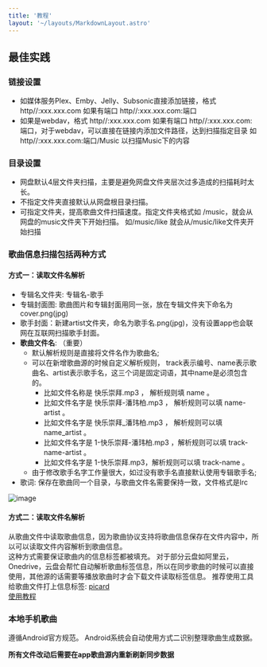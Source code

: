 ```yaml
---
title: '教程'
layout: '~/layouts/MarkdownLayout.astro'
---
```

## 最佳实践

### 链接设置

* 如媒体服务Plex、Emby、Jelly、Subsonic直接添加链接，格式 http//:xxx.xxx.com 如果有端口 http//:xxx.xxx.com:端口
* 如果是webdav，格式 http//:xxx.xxx.com 如果有端口 http//:xxx.xxx.com:端口，对于webdav，可以直接在链接内添加文件路径，达到扫描指定目录 如http//:xxx.xxx.com:端口/Music 以扫描Music下的内容

### 目录设置

* 网盘默认4层文件夹扫描，主要是避免网盘文件夹层次过多造成的扫描耗时太长。
* 不指定文件夹直接默认从网盘根目录扫描。
* 可指定文件夹，提高歌曲文件扫描速度。指定文件夹格式如 /music，就会从网盘的music文件夹下开始扫描。 如/music/like 就会从/music/like文件夹开始扫描

### 歌曲信息扫描包括两种方式

#### 方式一：读取文件名解析

* 专辑名文件夹: 专辑名-歌手  
* 专辑封面图: 歌曲图片和专辑封面用同一张，放在专辑文件夹下命名为cover.png(jpg)  
* 歌手封面：新建artist文件夹，命名为歌手名.png(jpg)，没有设置app也会联网在互联网扫描歌手封面。
* **歌曲文件名**: （重要）
  * 默认解析规则是直接将文件名作为歌曲名; 
  * 可以在新增歌曲源的时候自定义解析规则， track表示编号、name表示歌曲名、artist表示歌手名，这三个词是固定词语，其中name是必须包含的。
    * 比如文件名称是 快乐崇拜.mp3 ， 解析规则填  name  。
    * 比如文件名字是 快乐崇拜-潘玮柏.mp3 ， 解析规则可以填  name-artist 。
    * 比如文件名字是 快乐崇拜_潘玮柏.mp3 ， 解析规则可以填  name_artist 。
    * 比如文件名字是 1-快乐崇拜-潘玮柏.mp3 ，解析规则可以填  track-name-artist 。
    * 比如文件名字是 1-快乐崇拜.mp3，解析规则可以填 track-name 。
  * 由于修改歌手名字工作量很大，如过没有歌手名直接默认使用专辑歌手名;
* 歌词: 保存在歌曲同一个目录，与歌曲文件名需要保持一致，文件格式是lrc 

![image](puremusic/faq/file_folder_design2.webp)

#### 方式二：读取文件名解析

从歌曲文件中读取歌曲信息，因为歌曲协议支持将歌曲信息保存在文件内容中，所以可以读取文件内容解析到歌曲信息。  
这种方式需要保证歌曲内的信息标签都被填充。  对于部分云盘如阿里云，Onedrive，云盘会帮忙自动解析歌曲标签信息，所以在同步歌曲的时候可以直接使用，其他源的话需要等播放歌曲时才会下载文件读取标签信息。 
推荐使用工具给歌曲文件打上信息标签: [picard](https://picard.musicbrainz.org/)  
[使用教程](http://www.92nas.com/forum.php?mod=viewthread&tid=115)

### 本地手机歌曲

遵循Android官方规范。 Android系统会自动使用方式二识别整理歌曲生成数据。

**所有文件改动后需要在app歌曲源内重新刷新同步数据**
